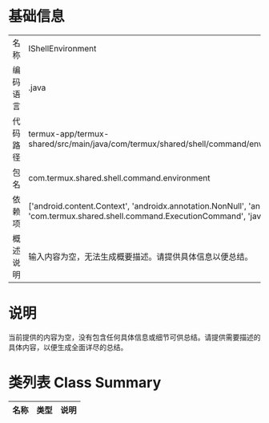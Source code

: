 # 基础信息

|      |      |
|------|------|
| 名称 | IShellEnvironment |
| 编码语言 | .java |
| 代码路径 | termux-app/termux-shared/src/main/java/com/termux/shared/shell/command/environment/IShellEnvironment.java |
| 包名 | com.termux.shared.shell.command.environment |
| 依赖项 | ['android.content.Context', 'androidx.annotation.NonNull', 'androidx.annotation.Nullable', 'com.termux.shared.shell.command.ExecutionCommand', 'java.util.HashMap'] |
| 概述说明 | 输入内容为空，无法生成概要描述。请提供具体信息以便总结。 |

# 说明

当前提供的内容为空，没有包含任何具体信息或细节可供总结。请提供需要描述的具体内容，以便生成全面详尽的总结。

# 类列表 Class Summary

| 名称   | 类型  | 说明 |
|-------|------|-------------|




